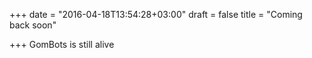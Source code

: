 +++
date = "2016-04-18T13:54:28+03:00"
draft = false
title = "Coming back soon"

+++
GomBots is still alive

